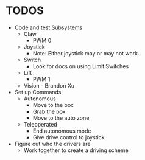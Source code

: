 TODOS
=====

 * Code and test Subsystems
    * Claw
       * PWM 0
    * Joystick
       * Note: Either joystick may or may not work.
    * Switch
       * Look for docs on using Limit Switches
    * Lift
       * PWM 1
    * Vision - Brandon Xu
 * Set up Commands
    * Autonomous
       * Move to the box
       * Grab the box
       * Move to the auto zone
    * Teleoperated
       * End autonomous mode
       * Give drive control to joystick
 * Figure out who the drivers are
    * Work together to create a driving scheme
